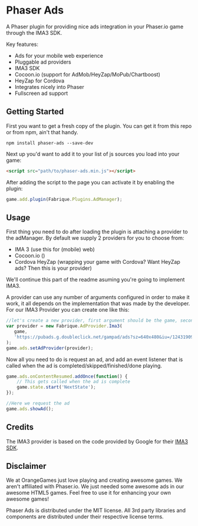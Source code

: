 Phaser Ads
==========
A Phaser plugin for providing nice ads integration in your Phaser.io game through the IMA3 SDK.

Key features:
 - Ads for your mobile web experience
 - Pluggable ad providers
  - IMA3 SDK
  - Cocoon.io (support for AdMob/HeyZap/MoPub/Chartboost)
  - HeyZap for Cordova
 - Integrates nicely into Phaser
 - Fullscreen ad support

Getting Started
---------------
First you want to get a fresh copy of the plugin. You can get it from this repo or from npm, ain't that handy.
```
npm install phaser-ads --save-dev
```

Next up you'd want to add it to your list of js sources you load into your game:
```html
<script src="path/to/phaser-ads.min.js"></script>
```

After adding the script to the page you can activate it by enabling the plugin:
```javascript
game.add.plugin(Fabrique.Plugins.AdManager);
```

Usage
-----
First thing you need to do after loading the plugin is attaching a provider to the adManager. By default we supply 2 providers for you to choose from:
 - IMA 3  (use this for (mobile) web)
 - Cocoon.io ()
 - Cordova HeyZap (wrapping your game with Cordova? Want HeyZap ads? Then this is your provider)

We'll continue this part of the readme asuming you're going to implement IMA3.

A provider can use any number of arguments configured in order to make it work, it all depends on the implementation that was made by the developer. For our IMA3 Provider you can create one like this:
```javascript
//let's create a new provider, first argument should be the game, second should be the ad tag URL
var provider = new Fabrique.AdProvider.Ima3(
   game,
   'https://pubads.g.doubleclick.net/gampad/ads?sz=640x480&iu=/124319096/external/single_ad_samples&ciu_szs=300x250&impl=s&gdfp_req=1&env=vp&output=vast&unviewed_position_start=1&correlator'
);
game.ads.setAdProvider(provider);
```

Now all you need to do is request an ad, and add an event listener that is called when the ad is completed/skipped/finished/done playing.
```javascript
game.ads.onContentResumed.addOnce(function() {
    // This gets called when the ad is complete
    game.state.start('NextState');
});

//Here we request the ad
game.ads.showAd();
```

Credits
-------
The IMA3 provider is based on the code provided by Google for their [IMA3 SDK](https://github.com/googleads/googleads-ima-html5/releases).

Disclaimer
----------
We at OrangeGames just love playing and creating awesome games. We aren't affiliated with Phaser.io. We just needed some awesome ads in our awesome HTML5 games. Feel free to use it for enhancing your own awesome games!

Phaser Ads is distributed under the MIT license. All 3rd party libraries and components are distributed under their
respective license terms.
